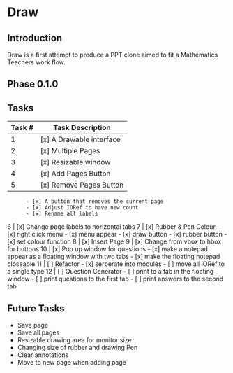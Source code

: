 # Draw
## Introduction
Draw is a first attempt to produce a PPT clone aimed to fit a Mathematics Teachers
work flow.

## Phase 0.1.0

## Tasks
Task # | Task Description
-------|------------------
1      | [x] A Drawable interface 
2      | [x] Multiple Pages 
3      | [x] Resizable window 
4      | [x] Add Pages Button
5      | [x] Remove Pages Button
          - [x] A button that removes the current page 
          - [x] Adjust IORef to have new count
          - [x] Rename all labels 
6      | [x] Change page labels to horizontal tabs
7      | [x] Rubber & Pen Colour
          - [x] right click menu 
              - [x] menu appear
              - [x] draw button 
              - [x] rubber button 
              - [x] set colour function
8      |  [x] Insert Page
9      |  [x] Change from vbox to hbox for buttons
10     |  [x] Pop up window for questions
          - [x] make a notepad appear as a floating window with two tabs
          - [x] make the floating notepad closeable
11     |  [ ] Refactor
          - [x] serperate into modules
          - [ ] move all IORef to a single type 
12     |  [ ] Question Generator
          - [ ] print to a tab in the floating window
          - [ ] print questions to the first tab 
          - [ ] print answers to the second tab

## Future Tasks 
- Save page 
- Save all pages
- Resizable drawing area for monitor size 
- Changing size of rubber and drawing Pen
- Clear annotations
- Move to new page when adding page
